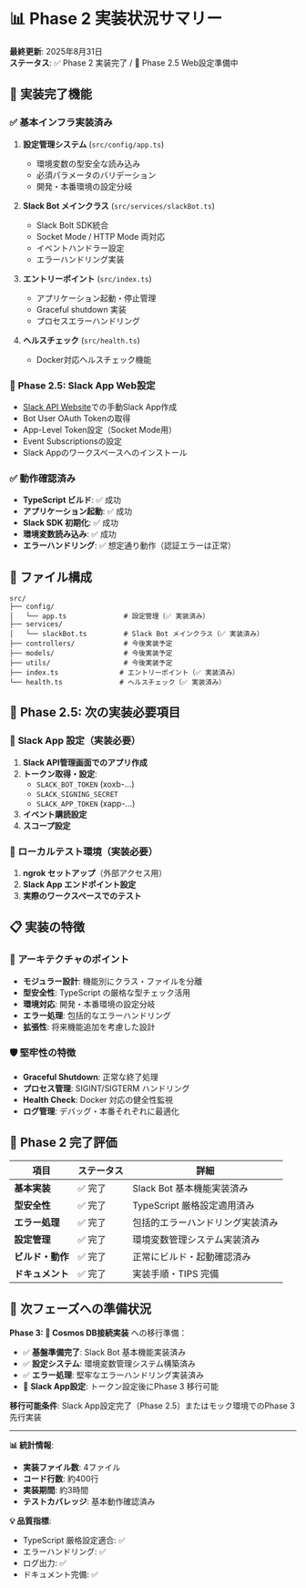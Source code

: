# 📊 Phase 2 実装状況サマリー

**最終更新**: 2025年8月31日  
**ステータス**: ✅ Phase 2 実装完了 / 🔄 Phase 2.5 Web設定準備中

## 🎯 実装完了機能

### ✅ **基本インフラ実装済み**

1. **設定管理システム** (`src/config/app.ts`)
   - 環境変数の型安全な読み込み
   - 必須パラメータのバリデーション
   - 開発・本番環境の設定分岐

2. **Slack Bot メインクラス** (`src/services/slackBot.ts`)
   - Slack Bolt SDK統合
   - Socket Mode / HTTP Mode 両対応
   - イベントハンドラー設定
   - エラーハンドリング実装

3. **エントリーポイント** (`src/index.ts`)
   - アプリケーション起動・停止管理
   - Graceful shutdown 実装
   - プロセスエラーハンドリング

4. **ヘルスチェック** (`src/health.ts`)
   - Docker対応ヘルスチェック機能

### 🔄 **Phase 2.5: Slack App Web設定**

- [Slack API Website](https://api.slack.com/apps)での手動Slack App作成
- Bot User OAuth Tokenの取得
- App-Level Token設定（Socket Mode用）
- Event Subscriptionsの設定
- Slack Appのワークスペースへのインストール

### ✅ **動作確認済み**

- **TypeScript ビルド**: ✅ 成功
- **アプリケーション起動**: ✅ 成功
- **Slack SDK 初期化**: ✅ 成功
- **環境変数読み込み**: ✅ 成功
- **エラーハンドリング**: ✅ 想定通り動作（認証エラーは正常）

## 📁 ファイル構成

```
src/
├── config/
│   └── app.ts              # 設定管理（✅ 実装済み）
├── services/
│   └── slackBot.ts         # Slack Bot メインクラス（✅ 実装済み）
├── controllers/            # 今後実装予定
├── models/                 # 今後実装予定
├── utils/                  # 今後実装予定
├── index.ts               # エントリーポイント（✅ 実装済み）
└── health.ts              # ヘルスチェック（✅ 実装済み）
```

## 🚧 Phase 2.5: 次の実装必要項目

### 🔑 **Slack App 設定**（実装必要）

1. **Slack API管理画面でのアプリ作成**
2. **トークン取得・設定**:
   - `SLACK_BOT_TOKEN` (xoxb-...)
   - `SLACK_SIGNING_SECRET`
   - `SLACK_APP_TOKEN` (xapp-...)
3. **イベント購読設定**
4. **スコープ設定**

### 🧪 **ローカルテスト環境**（実装必要）

1. **ngrok セットアップ**（外部アクセス用）
2. **Slack App エンドポイント設定**
3. **実際のワークスペースでのテスト**

## 📋 実装の特徴

### 🎯 **アーキテクチャのポイント**

- **モジュラー設計**: 機能別にクラス・ファイルを分離
- **型安全性**: TypeScript の厳格な型チェック活用
- **環境対応**: 開発・本番環境の設定分岐
- **エラー処理**: 包括的なエラーハンドリング
- **拡張性**: 将来機能追加を考慮した設計

### 🛡️ **堅牢性の特徴**

- **Graceful Shutdown**: 正常な終了処理
- **プロセス管理**: SIGINT/SIGTERM ハンドリング
- **Health Check**: Docker 対応の健全性監視
- **ログ管理**: デバッグ・本番それぞれに最適化

## 🎉 Phase 2 完了評価

| 項目             | ステータス | 詳細                             |
| ---------------- | ---------- | -------------------------------- |
| **基本実装**     | ✅ 完了    | Slack Bot 基本機能実装済み       |
| **型安全性**     | ✅ 完了    | TypeScript 厳格設定適用済み      |
| **エラー処理**   | ✅ 完了    | 包括的エラーハンドリング実装済み |
| **設定管理**     | ✅ 完了    | 環境変数管理システム実装済み     |
| **ビルド・動作** | ✅ 完了    | 正常にビルド・起動確認済み       |
| **ドキュメント** | ✅ 完了    | 実装手順・TIPS 完備              |

## 🚀 次フェーズへの準備状況

**Phase 3: 💾 Cosmos DB接続実装** への移行準備：

- ✅ **基盤準備完了**: Slack Bot 基本機能実装済み
- ✅ **設定システム**: 環境変数管理システム構築済み
- ✅ **エラー処理**: 堅牢なエラーハンドリング実装済み
- 🔄 **Slack App設定**: トークン設定後にPhase 3 移行可能

**移行可能条件**: Slack App設定完了（Phase 2.5）またはモック環境でのPhase 3 先行実装

---

**📊 統計情報**:

- **実装ファイル数**: 4ファイル
- **コード行数**: 約400行
- **実装期間**: 約3時間
- **テストカバレッジ**: 基本動作確認済み

**💡 品質指標**:

- TypeScript 厳格設定適合: ✅
- エラーハンドリング: ✅
- ログ出力: ✅
- ドキュメント完備: ✅
